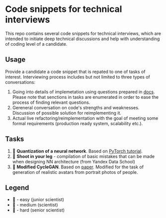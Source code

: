 # Code snippets for technical interviews

This repo contains several code snippets for technical interviews, which are intended to initiate deep technical discussions and help with understanding of coding level of a candidate.

## Usage

Provide a candidate a code snippet that is repated to one of tasks of interest. Interviewing process includes but not limited to three types of conversations:

1. Going into details of implemetation using questions prepared in [docs](docs/). Please note that senctions in tasks are enumerated in order to ease the process of finding relevant questions.
2. Gereneral conversation on code's strengths and weaknesses. Discussion of possible solution for reimplementing it.
3. Actual live refactoring/reimplementation with the goal of meeting some formal requirements (production ready system, scalability etc.).

## Tasks

1. 📗 **Quantization of a neural network**. Based on [PyTorch tutorial](https://pytorch.org/tutorials/advanced/static_quantization_tutorial.html).
2. 📗 **Shoot in your leg** - compilation of basic mistakes that can be made when designing NN architecture (from Yandex Data School)
3. 📙 **Modified CycleGAN**. Based on [paper](https://arxiv.org/abs/1703.10593). Modified for the task of generation of realistic avatars from portrait photos of people.

## Legend

* 📗 - easy (junior scientist)
* 📙 - medium (scientist)
* 📕 - hard (senior scientist)
